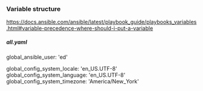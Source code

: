 ### Variable structure

https://docs.ansible.com/ansible/latest/playbook_guide/playbooks_variables.html#variable-precedence-where-should-i-put-a-variable


##### all.yaml
global_ansible_user: 'ed'

global_config_system_locale: 'en_US.UTF-8'
global_config_system_language: 'en_US.UTF-8'
global_config_system_timezone: 'America/New_York'

